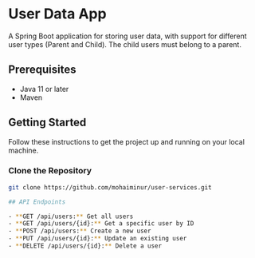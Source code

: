 # User Data App

A Spring Boot application for storing user data, with support for different user types (Parent and Child). The child users must belong to a parent.

## Prerequisites

- Java 11 or later
- Maven

## Getting Started

Follow these instructions to get the project up and running on your local machine.

### Clone the Repository

```bash
git clone https://github.com/mohaiminur/user-services.git

## API Endpoints

- **GET /api/users:** Get all users
- **GET /api/users/{id}:** Get a specific user by ID
- **POST /api/users:** Create a new user
- **PUT /api/users/{id}:** Update an existing user
- **DELETE /api/users/{id}:** Delete a user


